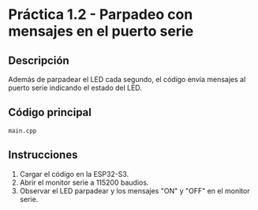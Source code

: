 # Práctica 1.2 - Parpadeo con mensajes en el puerto serie

## Descripción
Además de parpadear el LED cada segundo, el código envía mensajes al puerto serie indicando el estado del LED.

## Código principal
`main.cpp`

## Instrucciones
1. Cargar el código en la ESP32-S3.
2. Abrir el monitor serie a 115200 baudios.
3. Observar el LED parpadear y los mensajes "ON" y "OFF" en el monitor serie.

